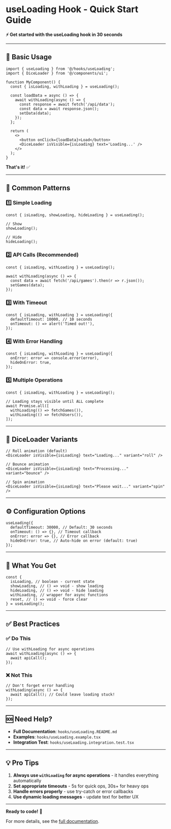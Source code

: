 # useLoading Hook - Quick Start Guide

**⚡ Get started with the useLoading hook in 30 seconds**

---

## 🚀 Basic Usage

```tsx
import { useLoading } from '@/hooks/useLoading';
import { DiceLoader } from '@/components/ui';

function MyComponent() {
  const { isLoading, withLoading } = useLoading();

  const loadData = async () => {
    await withLoading(async () => {
      const response = await fetch('/api/data');
      const data = await response.json();
      setData(data);
    });
  };

  return (
    <>
      <button onClick={loadData}>Load</button>
      <DiceLoader isVisible={isLoading} text='Loading...' />
    </>
  );
}
```

**That's it!** ✅

---

## 📝 Common Patterns

### 1️⃣ Simple Loading

```tsx
const { isLoading, showLoading, hideLoading } = useLoading();

// Show
showLoading();

// Hide
hideLoading();
```

### 2️⃣ API Calls (Recommended)

```tsx
const { isLoading, withLoading } = useLoading();

await withLoading(async () => {
  const data = await fetch('/api/games').then(r => r.json());
  setGames(data);
});
```

### 3️⃣ With Timeout

```tsx
const { isLoading, withLoading } = useLoading({
  defaultTimeout: 10000, // 10 seconds
  onTimeout: () => alert('Timed out!'),
});
```

### 4️⃣ With Error Handling

```tsx
const { isLoading, withLoading } = useLoading({
  onError: error => console.error(error),
  hideOnError: true,
});
```

### 5️⃣ Multiple Operations

```tsx
const { isLoading, withLoading } = useLoading();

// Loading stays visible until ALL complete
await Promise.all([
  withLoading(() => fetchGames()),
  withLoading(() => fetchUsers()),
]);
```

---

## 🎨 DiceLoader Variants

```tsx
// Roll animation (default)
<DiceLoader isVisible={isLoading} text="Loading..." variant="roll" />

// Bounce animation
<DiceLoader isVisible={isLoading} text="Processing..." variant="bounce" />

// Spin animation
<DiceLoader isVisible={isLoading} text="Please wait..." variant="spin" />
```

---

## ⚙️ Configuration Options

```tsx
useLoading({
  defaultTimeout: 30000, // Default: 30 seconds
  onTimeout: () => {}, // Timeout callback
  onError: error => {}, // Error callback
  hideOnError: true, // Auto-hide on error (default: true)
});
```

---

## 🎯 What You Get

```tsx
const {
  isLoading, // boolean - current state
  showLoading, // () => void - show loading
  hideLoading, // () => void - hide loading
  withLoading, // wrapper for async functions
  reset, // () => void - force clear
} = useLoading();
```

---

## ✅ Best Practices

### ✅ Do This

```tsx
// Use withLoading for async operations
await withLoading(async () => {
  await apiCall();
});
```

### ❌ Not This

```tsx
// Don't forget error handling
withLoading(async () => {
  await apiCall(); // Could leave loading stuck!
});
```

---

## 🆘 Need Help?

- **Full Documentation**: `hooks/useLoading.README.md`
- **Examples**: `hooks/useLoading.example.tsx`
- **Integration Test**: `hooks/useLoading.integration.test.tsx`

---

## 💡 Pro Tips

1. **Always use `withLoading` for async operations** - it handles everything automatically
2. **Set appropriate timeouts** - 5s for quick ops, 30s+ for heavy ops
3. **Handle errors properly** - use try-catch or error callbacks
4. **Use dynamic loading messages** - update text for better UX

---

**Ready to code!** 🎉

For more details, see the [full documentation](./useLoading.README.md).
